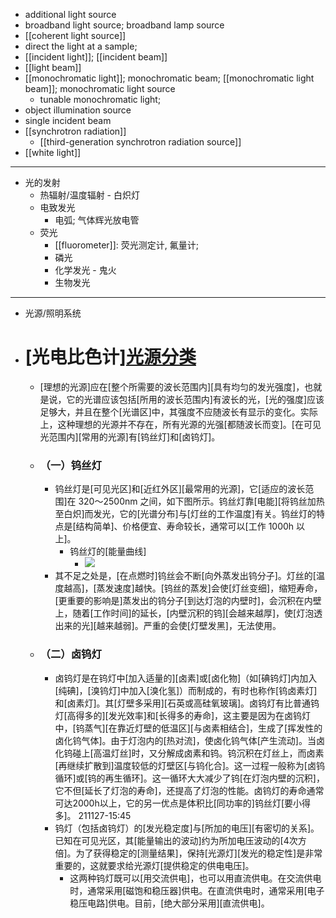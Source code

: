 - additional light source
- broadband light source; broadband lamp source
- [[coherent light source]]
- direct the light at a sample;
- [[incident light]]; [[incident beam]]
- [[light beam]]
- [[monochromatic light]]; monochromatic beam; [[monochromatic light beam]]; monochromatic light source
    - tunable monochromatic light;
- object illumination source
- single incident beam
- [[synchrotron radiation]]
    - [[third-generation synchrotron radiation source]]
- [[white light]]
- ---
- 光的发射
    - 热辐射/温度辐射 - 白炽灯
    - 电致发光
        - 电弧; 气体辉光放电管
    - 荧光
        - [[fluorometer]]: 荧光测定计, 氟量计;
        - 磷光
        - 化学发光 - 鬼火
        - 生物发光
- ---
- 光源/照明系统
- # [光电比色计][光源分类](http://www.mega-9.com/tech/tech-12.html)
    - [理想的光源]应在[整个所需要的波长范围内][具有均匀的发光强度]，也就是说，它的光谱应该包括[所用的波长范围内]有波长的光，[光的强度]应该足够大，并且在整个[光谱区]中，其强度不应随波长有显示的变化。实际上，这种理想的光源并不存在，所有光源的光强[都随波长而变]。[在可见光范围内][常用的光源]有[钨丝灯]和[卤钨灯]。
    - ### **（一）钨丝灯**
        - 钨丝灯是[可见光区]和[近红外区][最常用的光源]，它[适应的波长范围]在 320～2500nm 之间，如下图所示。钨丝灯靠[电能][将钨丝加热至白炽]而发光，它的[光谱分布]与[灯丝的工作温度]有关。钨丝灯的特点是[结构简单]、价格便宜、寿命较长，通常可以[工作 1000h 以上]。
            - 钨丝灯的[能量曲线]
                - ![](http://www.mega-9.com/tech/tech-12_wps7D1.tmp.png)
        - 其不足之处是，[在点燃时]钨丝会不断[向外蒸发出钨分子]。灯丝的[温度越高]，[蒸发速度]越快。[钨丝的蒸发]会使[灯丝变细]，缩短寿命，[更重要的影响是]蒸发出的钨分子[到达灯泡的内壁时]，会沉积在内壁上，随着[工作时间]的延长，[内壁沉积的钨][会越来越厚]，使[灯泡透出来的光][越来越弱]。严重的会使[灯壁发黑]，无法使用。
    - ### **（二）卤钨灯**
        - 卤钨灯是在钨灯中[加入适量的][卤素]或[卤化物]（如[碘钨灯]内加入[纯碘]，[溴钨灯]中加入[溴化氢]）而制成的，有时也称作[钨卤素灯]和[卤素灯]。其[灯壁多采用][石英或高硅氧玻璃]。卤钨灯有比普通钨灯[高得多的][发光效率]和[长得多的寿命]，这主要是因为在卤钨灯中，[钨蒸气][在靠近灯壁的低温区][与卤素相结合]，生成了[挥发性的卤化钨气体]。由于灯泡内的[热对流]，使卤化钨气体[产生流动]。当卤化钨碰上[高温灯丝]时，又分解成卤素和钨。钨沉积在灯丝上，而卤素[再继续扩散到]温度较低的灯壁区[与钨化合]。这一过程一般称为[卤钨循环]或[钨的再生循环]。这一循环大大减少了钨[在灯泡内壁的沉积]，它不但[延长了灯泡的寿命]，还提高了灯泡的性能。卤钨灯的寿命通常可达2000h以上，它的另一优点是体积比[同功率的]钨丝灯[要小得多]。
211127-15:45
        - 钨灯（包括卤钨灯）的[发光稳定度]与[所加的电压][有密切的关系]。已知在可见光区，其[能量输出的波动]约为所加电压波动的[4次方倍]。为了获得稳定的[测量结果]，保持[光源灯][发光的稳定性]是非常重要的，这就要求给光源灯[提供稳定的供电电压]。
            - 这两种钨灯既可以[用交流供电]，也可以用直流供电。在交流供电时，通常采用[磁饱和稳压器]供电。在直流供电时，通常采用[电子稳压电路]供电。目前，[绝大部分采用][直流供电]。
